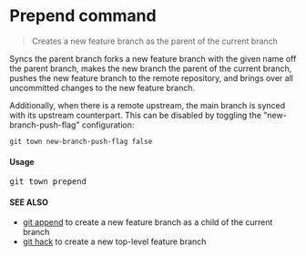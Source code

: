 <h1 textrun="command-heading">Prepend command</h1>

<blockquote textrun="command-summary">
Creates a new feature branch as the parent of the current branch
</blockquote>

<a textrun="command-description">
Syncs the parent branch
forks a new feature branch with the given name off the parent branch,
makes the new branch the parent of the current branch,
pushes the new feature branch to the remote repository,
and brings over all uncommitted changes to the new feature branch.

Additionally, when there is a remote upstream,
the main branch is synced with its upstream counterpart.
This can be disabled by toggling the "new-branch-push-flag" configuration:

    git town new-branch-push-flag false
</a>


#### Usage

<pre textrun="command-usage">
git town prepend <branch>
</pre>


#### SEE ALSO

* [git append](append.md) to create a new feature branch as a child of the current branch
* [git hack](hack.md) to create a new top-level feature branch
